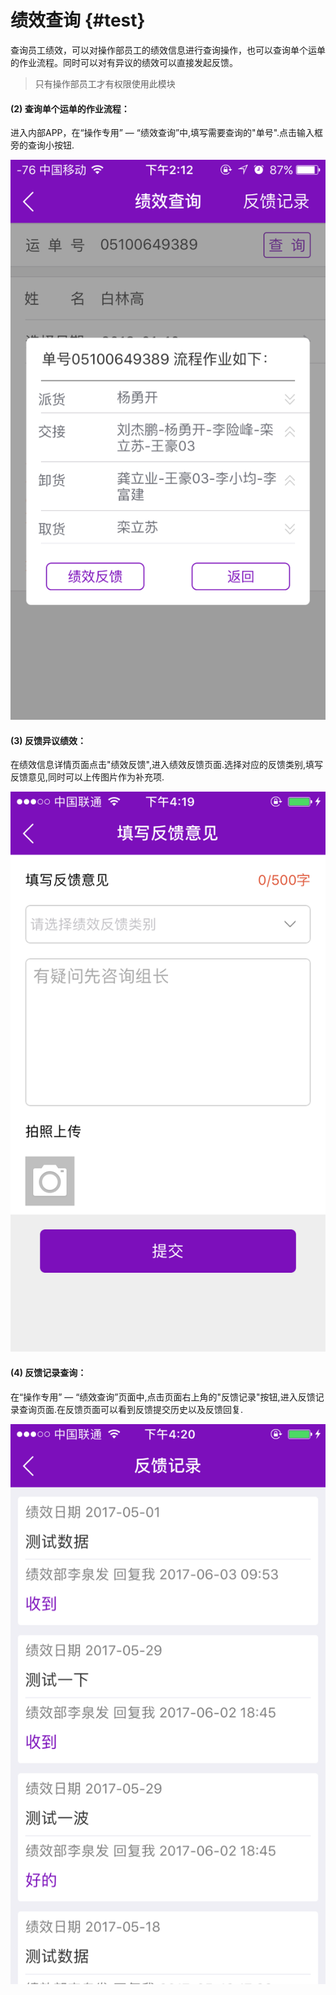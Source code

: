 # 绩效查询 {#test}

查询员工绩效，可以对操作部员工的绩效信息进行查询操作，也可以查询单个运单的作业流程。同时可以对有异议的绩效可以直接发起反馈。

> 只有操作部员工才有权限使用此模块

#### 

#### \(2\) 查询单个运单的作业流程：

进入内部APP，在“操作专用” — “绩效查询”中,填写需要查询的"单号".点击输入框旁的查询小按钮.

![](/assets/IMG_0135.png)

#### \(3\) 反馈异议绩效：

在绩效信息详情页面点击"绩效反馈",进入绩效反馈页面.选择对应的反馈类别,填写反馈意见,同时可以上传图片作为补充项.

![](/assets/IMG_0131.PNG)

#### \(4\) 反馈记录查询：

在“操作专用” — “绩效查询”页面中,点击页面右上角的"反馈记录"按钮,进入反馈记录查询页面.在反馈页面可以看到反馈提交历史以及反馈回复.

![](/assets/IMG_0132.PNG)

